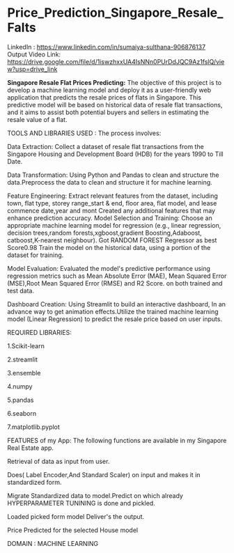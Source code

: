 # Price_Prediction_Singapore_Resale_Falts
LinkedIn : https://www.linkedin.com/in/sumaiya-sulthana-906876137
Output Video Link: https://drive.google.com/file/d/1iswzhxxUA4IsNNn0PUrDdJQC9Az1fslQ/view?usp=drive_link

 **Singapore  Resale Flat Prices Predicting:** The objective of this project is to develop a machine learning model and deploy it as a user-friendly web application that predicts the resale prices of flats in Singapore. This predictive model will be based on historical data of resale flat transactions, and it aims to assist both potential buyers and sellers in estimating the resale value of a flat.

TOOLS AND LIBRARIES USED : The process involves:

Data Extraction: Collect a dataset of resale flat transactions from the Singapore Housing and Development Board (HDB) for the years 1990 to Till Date.

Data Transformation: Using Python and Pandas to clean and structure the data.Preprocess the data to clean and structure it for machine learning.

Feature Engineering: Extract relevant features from the dataset, including town, flat type, storey range_start & end, floor area, flat model, and lease commence date,year and mont 
                     Created any additional features that may enhance prediction accuracy.
Model Selection and Training: Choose an appropriate machine learning model for regression (e.g., linear regression, decision trees,random forests,xgboost,gradient Boosting,Adaboost,
catboost,K-nearest neighbour). Got RANDOM FOREST Regressor as best Score0.98 Train the model on the historical data, using a portion of the dataset for training.

Model Evaluation: Evaluated the model's predictive performance using regression metrics such as Mean Absolute Error (MAE), Mean Squared Error (MSE),Root Mean Squared Error (RMSE) and 
                   R2 Score. on both trained and test data.

Dashboard Creation: Using Streamlit to build an interactive dashboard, In an advance way to get animation effects.Utilize the trained machine learning model (Linear Regression)
                    to predict the resale price based on user inputs.

REQUIRED LIBRARIES:

1.Scikit-learn

2.streamlit

3.ensemble

4.numpy

5.pandas

6.seaborn

7.matplotlib.pyplot

FEATURES of my App: The following functions are available in my Singapore Real Estate app.

Retrieval of data as input from user.

Does( Label Encoder,And Standard Scaler) on input and makes it in standardized form.

Migrate Standardized data to model.Predict on which already HYPERPARAMETER TUNINING is done and pickled.

Loaded picked form model Deliver's the output.

Price Predicted for the selected House model



DOMAIN : MACHINE LEARNING
